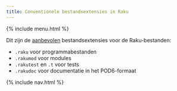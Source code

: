 ```yaml
---
title: Conventionele bestandsextensies in Raku
---
```


{% include menu.html %}

Dit zijn de [aanbevolen](https://github.com/Raku/problem-solving/blob/master/solutions/language/Path-to-Raku.md#extensions) bestandsextensies voor de Raku-bestanden:

* `.raku` voor programmabestanden
* `.rakumod` voor modules
* `.rakutest` en `.t` voor tests
* `.rakudoc` voor documentatie in het POD6-formaat

{% include nav.html %}